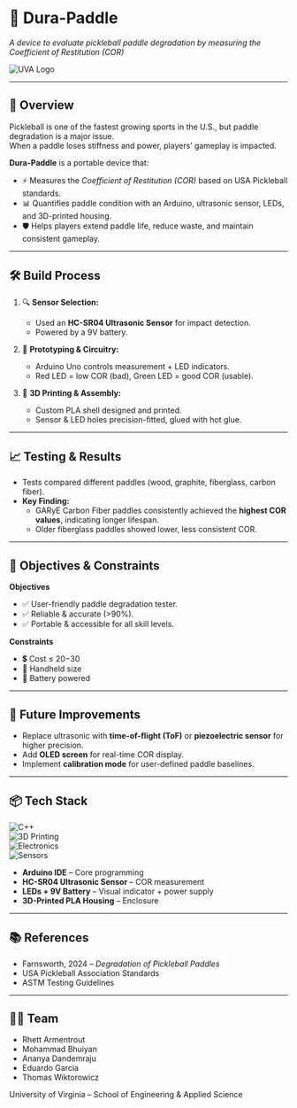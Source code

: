 # 🏓 Dura-Paddle  
*A device to evaluate pickleball paddle degradation by measuring the Coefficient of Restitution (COR)*  

![UVA Logo](https://upload.wikimedia.org/wikipedia/en/thumb/7/7c/University_of_Virginia_logo.svg/2560px-University_of_Virginia_logo.svg.png)  

---

## 📖 Overview  
Pickleball is one of the fastest growing sports in the U.S., but paddle degradation is a major issue.  
When a paddle loses stiffness and power, players’ gameplay is impacted.  

**Dura-Paddle** is a portable device that:  
- ⚡ Measures the *Coefficient of Restitution (COR)* based on USA Pickleball standards.  
- 📊 Quantifies paddle condition with an Arduino, ultrasonic sensor, LEDs, and 3D-printed housing.  
- 🛡️ Helps players extend paddle life, reduce waste, and maintain consistent gameplay.  

---

## 🛠️ Build Process  
1. 🔍 **Sensor Selection:**  
   - Used an **HC-SR04 Ultrasonic Sensor** for impact detection.  
   - Powered by a 9V battery.  

2. 🧰 **Prototyping & Circuitry:**  
   - Arduino Uno controls measurement + LED indicators.  
   - Red LED = low COR (bad), Green LED = good COR (usable).  

3. 🧾 **3D Printing & Assembly:**  
   - Custom PLA shell designed and printed.  
   - Sensor & LED holes precision-fitted, glued with hot glue.  

---

## 📈 Testing & Results  
- Tests compared different paddles (wood, graphite, fiberglass, carbon fiber).  
- **Key Finding:**  
  - GARyE Carbon Fiber paddles consistently achieved the **highest COR values**, indicating longer lifespan.  
  - Older fiberglass paddles showed lower, less consistent COR.  

---

## 🎯 Objectives & Constraints  
**Objectives**  
- ✅ User-friendly paddle degradation tester.  
- ✅ Reliable & accurate (>90%).  
- ✅ Portable & accessible for all skill levels.  

**Constraints**  
- 💲 Cost ≤ $20-$30  
- 🤚 Handheld size  
- 🔋 Battery powered  

---

## 🚀 Future Improvements  
- Replace ultrasonic with **time-of-flight (ToF)** or **piezoelectric sensor** for higher precision.  
- Add **OLED screen** for real-time COR display.  
- Implement **calibration mode** for user-defined paddle baselines.  

---

## 📦 Tech Stack  
![C++](https://img.shields.io/badge/Arduino-C++-blue?logo=arduino)  
![3D Printing](https://img.shields.io/badge/3D--Printing-PLA-orange?logo=3dprint)  
![Electronics](https://img.shields.io/badge/Electronics-Arduino%20Uno-green?logo=arduino)  
![Sensors](https://img.shields.io/badge/Sensors-Ultrasonic-yellow)  

- **Arduino IDE** – Core programming  
- **HC-SR04 Ultrasonic Sensor** – COR measurement  
- **LEDs + 9V Battery** – Visual indicator + power supply  
- **3D-Printed PLA Housing** – Enclosure  

---

## 📚 References  
- Farnsworth, 2024 – *Degradation of Pickleball Paddles*  
- USA Pickleball Association Standards  
- ASTM Testing Guidelines  

---

## 👩‍💻 Team  
- Rhett Armentrout  
- Mohammad Bhuiyan  
- Ananya Dandemraju  
- Eduardo Garcia  
- Thomas Wiktorowicz  

University of Virginia – School of Engineering & Applied Science  
